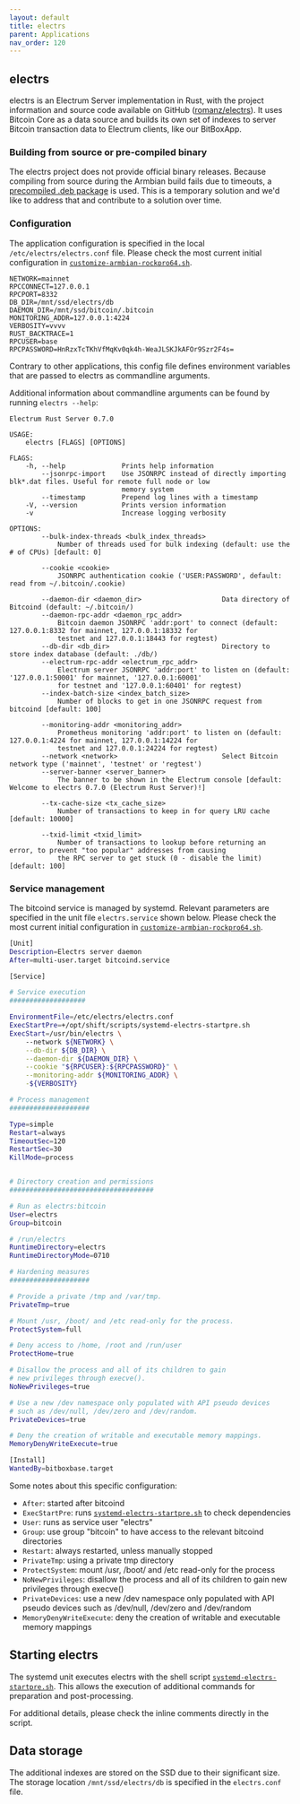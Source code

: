 ```yaml
---
layout: default
title: electrs
parent: Applications
nav_order: 120
---
```

## electrs

electrs is an Electrum Server implementation in Rust, with the project information and source code available on GitHub ([romanz/electrs](https://github.com/romanz/electrs)).
It uses Bitcoin Core as a data source and builds its own set of indexes to server Bitcoin transaction data to Electrum clients, like our BitBoxApp.

### Building from source or pre-compiled binary

The electrs project does not provide official binary releases.
Because compiling from source during the Armbian build fails due to timeouts, a [precompiled .deb package](https://github.com/digitalbitbox/bitbox-base-deps) is used.
This is a temporary solution and we'd like to address that and contribute to a solution over time.

### Configuration

The application configuration is specified in the local `/etc/electrs/electrs.conf` file. Please check the most current initial configuration in [`customize-armbian-rockpro64.sh`](https://github.com/digitalbitbox/bitbox-base/blob/master/armbian/base/customize-armbian-rockpro64.sh).

```
NETWORK=mainnet
RPCCONNECT=127.0.0.1
RPCPORT=8332
DB_DIR=/mnt/ssd/electrs/db
DAEMON_DIR=/mnt/ssd/bitcoin/.bitcoin
MONITORING_ADDR=127.0.0.1:4224
VERBOSITY=vvvv
RUST_BACKTRACE=1
RPCUSER=base
RPCPASSWORD=HnRzxTcTKhVfMqKv0qk4h-WeaJLSKJkAFOr9Szr2F4s=
```

Contrary to other applications, this config file defines environment variables that are passed to electrs as commandline arguments.

Additional information about commandline arguments can be found by running `electrs --help`:

```
Electrum Rust Server 0.7.0

USAGE:
    electrs [FLAGS] [OPTIONS]

FLAGS:
    -h, --help              Prints help information
        --jsonrpc-import    Use JSONRPC instead of directly importing blk*.dat files. Useful for remote full node or low
                            memory system
        --timestamp         Prepend log lines with a timestamp
    -V, --version           Prints version information
    -v                      Increase logging verbosity

OPTIONS:
        --bulk-index-threads <bulk_index_threads>
            Number of threads used for bulk indexing (default: use the # of CPUs) [default: 0]

        --cookie <cookie>
            JSONRPC authentication cookie ('USER:PASSWORD', default: read from ~/.bitcoin/.cookie)

        --daemon-dir <daemon_dir>                    Data directory of Bitcoind (default: ~/.bitcoin/)
        --daemon-rpc-addr <daemon_rpc_addr>
            Bitcoin daemon JSONRPC 'addr:port' to connect (default: 127.0.0.1:8332 for mainnet, 127.0.0.1:18332 for
            testnet and 127.0.0.1:18443 for regtest)
        --db-dir <db_dir>                            Directory to store index database (default: ./db/)
        --electrum-rpc-addr <electrum_rpc_addr>
            Electrum server JSONRPC 'addr:port' to listen on (default: '127.0.0.1:50001' for mainnet, '127.0.0.1:60001'
            for testnet and '127.0.0.1:60401' for regtest)
        --index-batch-size <index_batch_size>
            Number of blocks to get in one JSONRPC request from bitcoind [default: 100]

        --monitoring-addr <monitoring_addr>
            Prometheus monitoring 'addr:port' to listen on (default: 127.0.0.1:4224 for mainnet, 127.0.0.1:14224 for
            testnet and 127.0.0.1:24224 for regtest)
        --network <network>                          Select Bitcoin network type ('mainnet', 'testnet' or 'regtest')
        --server-banner <server_banner>
            The banner to be shown in the Electrum console [default: Welcome to electrs 0.7.0 (Electrum Rust Server)!]

        --tx-cache-size <tx_cache_size>
            Number of transactions to keep in for query LRU cache [default: 10000]

        --txid-limit <txid_limit>
            Number of transactions to lookup before returning an error, to prevent "too popular" addresses from causing
            the RPC server to get stuck (0 - disable the limit) [default: 100]
```

### Service management

The bitcoind service is managed by systemd. Relevant parameters are specified in the unit file `electrs.service` shown below.
Please check the most current initial configuration in [`customize-armbian-rockpro64.sh`](https://github.com/digitalbitbox/bitbox-base/blob/master/armbian/base/customize-armbian-rockpro64.sh).

```bash
[Unit]
Description=Electrs server daemon
After=multi-user.target bitcoind.service

[Service]

# Service execution
###################

EnvironmentFile=/etc/electrs/electrs.conf
ExecStartPre=+/opt/shift/scripts/systemd-electrs-startpre.sh
ExecStart=/usr/bin/electrs \
    --network ${NETWORK} \
    --db-dir ${DB_DIR} \
    --daemon-dir ${DAEMON_DIR} \
    --cookie "${RPCUSER}:${RPCPASSWORD}" \
    --monitoring-addr ${MONITORING_ADDR} \
    -${VERBOSITY}

# Process management
####################

Type=simple
Restart=always
TimeoutSec=120
RestartSec=30
KillMode=process


# Directory creation and permissions
####################################

# Run as electrs:bitcoin
User=electrs
Group=bitcoin

# /run/electrs
RuntimeDirectory=electrs
RuntimeDirectoryMode=0710

# Hardening measures
####################

# Provide a private /tmp and /var/tmp.
PrivateTmp=true

# Mount /usr, /boot/ and /etc read-only for the process.
ProtectSystem=full

# Deny access to /home, /root and /run/user
ProtectHome=true

# Disallow the process and all of its children to gain
# new privileges through execve().
NoNewPrivileges=true

# Use a new /dev namespace only populated with API pseudo devices
# such as /dev/null, /dev/zero and /dev/random.
PrivateDevices=true

# Deny the creation of writable and executable memory mappings.
MemoryDenyWriteExecute=true

[Install]
WantedBy=bitboxbase.target
```

Some notes about this specific configuration:

* `After`: started after bitcoind
* `ExecStartPre`: runs [`systemd-electrs-startpre.sh`](https://github.com/digitalbitbox/bitbox-base/blob/master/armbian/base/scripts/systemd-electrs-startpre.sh) to check dependencies
* `User`: runs as service user "electrs"
* `Group`: use group "bitcoin" to have access to the relevant bitcoind directories
* `Restart`: always restarted, unless manually stopped
* `PrivateTmp`: using a private tmp directory
* `ProtectSystem`: mount /usr, /boot/ and /etc read-only for the process
* `NoNewPrivileges`: disallow the process and all of its children to gain new privileges through execve()
* `PrivateDevices`: use a new /dev namespace only populated with API pseudo devices such as /dev/null, /dev/zero and /dev/random
* `MemoryDenyWriteExecute`: deny the creation of writable and executable memory mappings

## Starting electrs

The systemd unit executes electrs with the shell script [`systemd-electrs-startpre.sh`](https://github.com/digitalbitbox/bitbox-base/blob/master/armbian/base/scripts/systemd-electrs-startpre.sh). This allows the execution of additional commands for preparation and post-processing.

For additional details, please check the inline comments directly in the script.

## Data storage

The additional indexes are stored on the SSD due to their significant size. The storage location `/mnt/ssd/electrs/db` is specified in the `electrs.conf` file.
